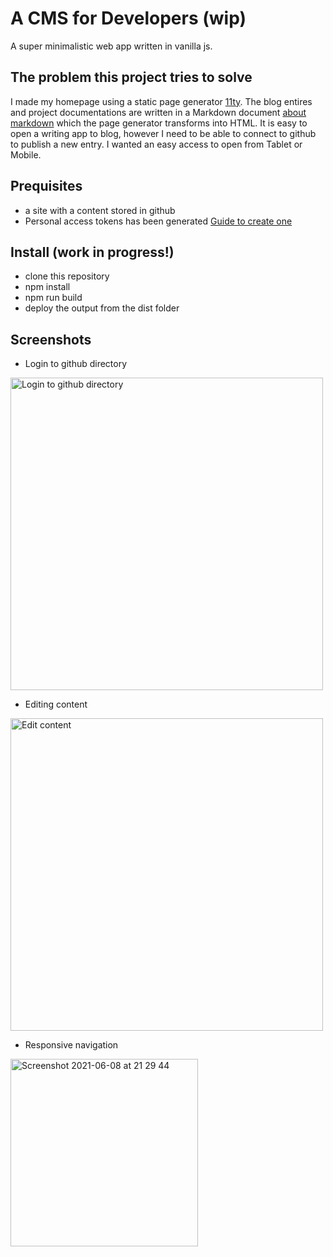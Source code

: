 # A CMS for Developers (wip)

A super minimalistic web app written in vanilla js.

## The problem this project tries to solve
I made my homepage using a static page generator [11ty](https://www.11ty.dev/). The blog entires and project documentations are written in a Markdown document [about markdown](https://www.markdownguide.org/) which the page generator transforms into HTML. It is easy to open a writing app to blog, however I need to be able to connect to github to publish a new entry. I wanted an easy access to open from Tablet or Mobile.

## Prequisites
- a site with a content stored in github
- Personal access tokens has been generated [Guide to create one](https://docs.github.com/en/github/authenticating-to-github/keeping-your-account-and-data-secure/creating-a-personal-access-token)

## Install (work in progress!)

- clone this repository
- npm install 
- npm run build
- deploy the output from the dist folder


## Screenshots 

- Login to github directory
<img width="500" alt="Login to github directory" src="https://user-images.githubusercontent.com/7902218/121245402-48678b00-c8a0-11eb-8f12-c057d22af918.png">

- Editing content
<img width="500" alt="Edit content" src="https://user-images.githubusercontent.com/7902218/121245624-8369be80-c8a0-11eb-9400-e0af94e547f9.png">

- Responsive navigation
<img width="300" alt="Screenshot 2021-06-08 at 21 29 44" src="https://user-images.githubusercontent.com/7902218/121245731-a85e3180-c8a0-11eb-875c-af038effd2cc.png">

